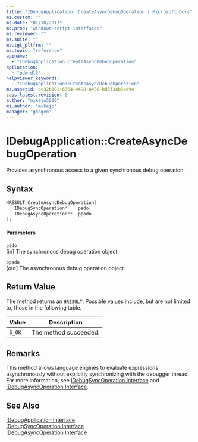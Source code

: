 ```yaml
---
title: "IDebugApplication::CreateAsyncDebugOperation | Microsoft Docs"
ms.custom: ""
ms.date: "01/18/2017"
ms.prod: "windows-script-interfaces"
ms.reviewer: ""
ms.suite: ""
ms.tgt_pltfrm: ""
ms.topic: "reference"
apiname: 
  - "IDebugApplication.CreateAsyncDebugOperation"
apilocation: 
  - "pdm.dll"
helpviewer_keywords: 
  - "IDebugApplication::CreateAsyncDebugOperation"
ms.assetid: bc32b101-6364-4498-8458-bd5f3ab5ad94
caps.latest.revision: 8
author: "mikejo5000"
ms.author: "mikejo"
manager: "ghogen"
---
```

# IDebugApplication::CreateAsyncDebugOperation
Provides asynchronous access to a given synchronous debug operation.  
  
## Syntax  
  
```cpp
HRESULT CreateAsyncDebugOperation(  
   IDebugSyncOperation*    psdo,  
   IDebugAsyncOperation**  ppado  
);  
```  
  
#### Parameters  
 `psdo`  
 [in] The synchronous debug operation object.  
  
 `ppado`  
 [out] The asynchronous debug operation object.  
  
## Return Value  
 The method returns an `HRESULT`. Possible values include, but are not limited to, those in the following table.  
  
|Value|Description|  
|-----------|-----------------|  
|`S_OK`|The method succeeded.|  
  
## Remarks  
 This method allows language engines to evaluate expressions asynchronously without explicitly synchronizing with the debugger thread. For more information, see [IDebugSyncOperation Interface](../../winscript/reference/idebugsyncoperation-interface.md) and [IDebugAsyncOperation Interface](../../winscript/reference/idebugasyncoperation-interface.md).  
  
## See Also  
 [IDebugApplication Interface](../../winscript/reference/idebugapplication-interface.md)   
 [IDebugSyncOperation Interface](../../winscript/reference/idebugsyncoperation-interface.md)   
 [IDebugAsyncOperation Interface](../../winscript/reference/idebugasyncoperation-interface.md)